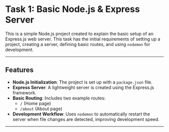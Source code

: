 # Task 1: Basic Node.js & Express Server

This is a simple Node.js project created to explain the basic setup of an Express.js web server. This task has the initial requirements of setting up a project, creating a server, defining basic routes, and using `nodemon` for development.

---

## Features

- **Node.js Initialization**: The project is set up with a `package.json` file.
- **Express Server**: A lightweight server is created using the Express.js framework.
- **Basic Routing**: Includes two example routes:
    - `/` (Home page)
    - `/about` (About page)
- **Development Workflow**: Uses `nodemon` to automatically restart the server when file changes are detected, improving development speed.

---
